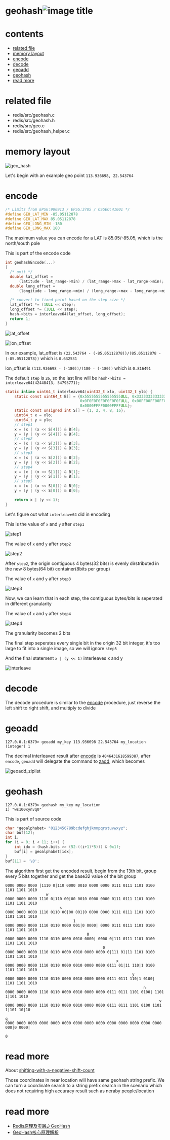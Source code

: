 # geohash![image title](http://www.zpoint.xyz:8080/count/tag.svg?url=github%2FRedis-Internals%2Fgeohash)

# contents

* [related file](#related-file)
* [memory layout](#memory-layout)
* [encode](#encode)
* [decode](#decode)
* [geoadd](#geoadd)
* [geohash](#geohash)
* [read more](#read-more)

# related file
* redis/src/geohash.c
* redis/src/geohash.h
* redis/src/geo.c
* redis/src/geohash_helper.c

# memory layout

![geo_hash](https://github.com/zpoint/Redis-Internals/blob/5.0/Object/geohash/geo_hash.png)



Let's begin with an example geo point `113.936698, 22.543764`

# encode

```c
/* Limits from EPSG:900913 / EPSG:3785 / OSGEO:41001 */
#define GEO_LAT_MIN -85.05112878
#define GEO_LAT_MAX 85.05112878
#define GEO_LONG_MIN -180
#define GEO_LONG_MAX 180
```

The maximum value you can encode for a  LAT is 85.05/-85.05, which is the north/south pole

This is part of the encode code

```c
int geohashEncode(...)
{
  /* omit */
  double lat_offset =
      (latitude - lat_range->min) / (lat_range->max - lat_range->min);
  double long_offset =
      (longitude - long_range->min) / (long_range->max - long_range->min);

  /* convert to fixed point based on the step size */
  lat_offset *= (1ULL << step);
  long_offset *= (1ULL << step);
  hash->bits = interleave64(lat_offset, long_offset);
  return 1;
}
```

![lat_offset](https://github.com/zpoint/Redis-Internals/blob/5.0/Object/geohash/lat_offset.png)

![lon_offset](https://github.com/zpoint/Redis-Internals/blob/5.0/Object/geohash/lon_offset.png)

In our example, lat_offset is `(22.543764 - (-85.05112878))/(85.05112878 - (-85.05112878))` which is `0.632531`

lon_offset is `(113.936698 - (-180))/(180 - (-180))` which is `0.816491`

The default `step` is `26`, so the last line will be `hash->bits = interleave64(42448413, 54793771); `

```c
static inline uint64_t interleave64(uint32_t xlo, uint32_t ylo) {
    static const uint64_t B[] = {0x5555555555555555ULL, 0x3333333333333333ULL,
                                 0x0F0F0F0F0F0F0F0FULL, 0x00FF00FF00FF00FFULL,
                                 0x0000FFFF0000FFFFULL};
    static const unsigned int S[] = {1, 2, 4, 8, 16};
    uint64_t x = xlo;
    uint64_t y = ylo;
    // step1
    x = (x | (x << S[4])) & B[4];
    y = (y | (y << S[4])) & B[4];
    // step2
    x = (x | (x << S[3])) & B[3];
    y = (y | (y << S[3])) & B[3];
    // step3
    x = (x | (x << S[2])) & B[2];
    y = (y | (y << S[2])) & B[2];
    // step4
    x = (x | (x << S[1])) & B[1];
    y = (y | (y << S[1])) & B[1];
    // step5
    x = (x | (x << S[0])) & B[0];
    y = (y | (y << S[0])) & B[0];

    return x | (y << 1);
}
```

Let's figure out what `interleave64` did in encoding

This is the value of `x` and `y` after `step1`

![step1](https://github.com/zpoint/Redis-Internals/blob/5.0/Object/geohash/step1.png)

The value of `x` and `y` after `step2`

![step2](https://github.com/zpoint/Redis-Internals/blob/5.0/Object/geohash/step2.png)

After `step2`, the origin contiguous 4 bytes(32 bits) is evenly dirstributed in the new 8 bytes(64 bit) container(8bits per group)

The value of `x` and `y` after `step3`

![step3](https://github.com/zpoint/Redis-Internals/blob/5.0/Object/geohash/step3.png) 

Now, we can learn that in each step, the contiguous bytes/bits is seperated in different granularity

The value of `x` and `y` after `step4`

![step4](https://github.com/zpoint/Redis-Internals/blob/5.0/Object/geohash/step4.png)

The granularity becomes 2 bits

The final step seperates every single bit in the origin 32 bit integer, it's too large to fit into a single image, so we will ignore `step5`

And the final statement `x | (y << 1)` interleaves x and y

![interleave](https://github.com/zpoint/Redis-Internals/blob/5.0/Object/geohash/interleave.png)

# decode

The decode procedure is similar to the [encode](#encode) procedure, just reverse the left shift to right shift, and multiply to divide

# geoadd

```shell script
127.0.0.1:6379> geoadd my_key 113.936698 22.543764 my_location
(integer) 1
```

The decimal interleaved result after [encode](#encode) is `4046431618599387`,  after `encode`, `geoadd` will delegate the command to [zadd](https://github.com/zpoint/Redis-Internals/blob/5.0/Object/zset/zset.md#OBJ_ENCODING_ZIPLIST), which becomes

![geoadd_ziplist](https://github.com/zpoint/Redis-Internals/blob/5.0/Object/geohash/geoadd_ziplist.png)

# geohash

```shell script
127.0.0.1:6379> geohash my_key my_location
1) "ws100xynvq0"
```

This is part of source code

```c
char *geoalphabet= "0123456789bcdefghjkmnpqrstuvwxyz";
char buf[12];
int i;
for (i = 0; i < 11; i++) {
    int idx = (hash.bits >> (52-((i+1)*5))) & 0x1f;
    buf[i] = geoalphabet[idx];
}
buf[11] = '\0';
```

The algorithm first get the encoded result, begin from the 13th bit, group every 5 bits together and get the base32 value of the bit group

``` 
0000 0000 0000 |1110 0|110 0000 0010 0000 0000 0111 0111 1101 0100 1101 1101 1010
                  w
0000 0000 0000 1110 0|110 00|00 0010 0000 0000 0111 0111 1101 0100 1101 1101 1010
                        s
0000 0000 0000 1110 0110 00|00 001|0 0000 0000 0111 0111 1101 0100 1101 1101 1010
                              1
0000 0000 0000 1110 0110 0000 001|0 0000| 0000 0111 0111 1101 0100 1101 1101 1010
                                    0
0000 0000 0000 1110 0110 0000 0010 0000| 0000 0|111 0111 1101 0100 1101 1101 1010
                                           0
0000 0000 0000 1110 0110 0000 0010 0000 0000 0|111 01|11 1101 0100 1101 1101 1010
                                                 x
0000 0000 0000 1110 0110 0000 0010 0000 0000 0111 01|11 110|1 0100 1101 1101 1010
                                                        y
0000 0000 0000 1110 0110 0000 0010 0000 0000 0111 0111 110|1 0100| 1101 1101 1010
                                                             n
0000 0000 0000 1110 0110 0000 0010 0000 0000 0111 0111 1101 0100| 1101 1|101 1010
                                                                    v
0000 0000 0000 1110 0110 0000 0010 0000 0000 0111 0111 1101 0100 1101 1|101 10|10
                                                                           q
0000 0000 0000 0000 0000 0000 0000 0000 0000 0000 0000 0000 0000 0000 000|0 0000|
                                                                            0
```

# read more

About [shifting-with-a-negative-shift-count](https://stackoverflow.com/questions/4945703/left-shifting-with-a-negative-shift-count)

Those coordinates in near location will have same geohash string prefix. We can turn a coordinate search to a string prefix search in the scenario which does not requiring high accuracy result such as neraby people/location

# read more

* [Redis原理及实践之GeoHash](https://www.jianshu.com/p/c9801c4f9f6a)
* [GeoHash核心原理解析](https://www.cnblogs.com/LBSer/p/3310455.html)